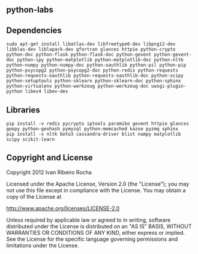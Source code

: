 python-labs
-----------

Dependencies
-----------

```shell
sudo apt-get install libatlas-dev libfreetype6-dev libpng12-dev libblas-dev liblapack-dev gfortran glances httpie python-crypto python-doc python-flask python-flask-doc python-gevent python-gevent-doc python-ipy python-matplotlib python-matplotlib-doc python-nltk python-numpy python-numpy-doc python-oauthlib python-pil python-pip python-psycopg2 python-psycopg2-doc python-redis python-requests python-requests-oauthlib python-requests-oauthlib-doc python-scipy python-setuptools python-sklearn python-sklearn-doc python-sphinx python-virtualenv python-werkzeug python-werkzeug-doc uwsgi-plugin-python libev4 libev-dev
```

Libraries
-----------

```shell
pip install -v redis pycrypto iptools paramiko gevent httpie glances geopy python-geohash pymysql python-memcached kazoo pyzmq sphinx 
pip install -v nltk boto3 cassandra-driver blist numpy matplotlib scipy scikit-learn
```

Copyright and License
---------------------
Copyright 2012 Ivan Ribeiro Rocha

Licensed under the Apache License, Version 2.0 (the "License");
you may not use this file except in compliance with the License.
You may obtain a copy of the License at

   http://www.apache.org/licenses/LICENSE-2.0

Unless required by applicable law or agreed to in writing, software
distributed under the License is distributed on an "AS IS" BASIS,
WITHOUT WARRANTIES OR CONDITIONS OF ANY KIND, either express or implied.
See the License for the specific language governing permissions and
limitations under the License.

[Python]: http://python.org/
